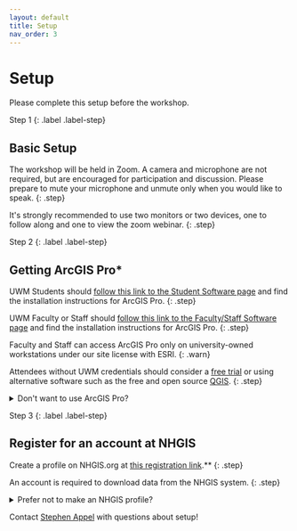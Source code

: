 ```yaml
---
layout: default
title: Setup
nav_order: 3
---
```

# Setup

Please complete this setup before the workshop.

Step 1
{: .label .label-step}
## Basic Setup

The workshop will be held in Zoom. A camera and microphone are not required, but are encouraged for participation and discussion. Please prepare to mute your microphone and unmute only when you would like to speak.
{: .step}

It's strongly recommended to use two monitors or two devices, one to follow along and one to view the zoom webinar.
{: .step}


Step 2
{: .label .label-step}
## Getting ArcGIS Pro*

UWM Students should [follow this link to the Student Software page](https://uwm.edu/software/student-software/) and find the installation instructions for ArcGIS Pro.
{: .step}

UWM Faculty or Staff should [follow this link to the Faculty/Staff Software page](https://uwm.edu/software/faculty-staff-software/) and find the installation instructions for ArcGIS Pro.
{: .step}

Faculty and Staff can access ArcGIS Pro only on university-owned workstations under our site license with ESRI.
{: .warn}

Attendees without UWM credentials should consider a [free trial](https://www.esri.com/en-us/arcgis/products/arcgis-pro/trial) or using alternative software such as the free and open source [QGIS](https://www.qgis.org).
{: .step}

<details>
<summary>Don't want to use ArcGIS Pro?</summary>
<br>
If you would prefer to use QGIS, ArcGIS Desktop, or any other GIS for this workshop you are more than welcome to. The tutorial is written for ArcGIS pro, but the tools used are somewhat ubiquitous. If you can perform functions like adding data, joins, and symbology, you should have no problems following along with some adjustment.
</details>


Step 3
{: .label .label-step}
## Register for an account at NHGIS

Create a profile on NHGIS.org at [this registration link](https://uma.pop.umn.edu/nhgis/user/new).**
{: .step}

An account is required to download data from the NHGIS system.
{: .step}

<details>
<summary>Prefer not to make an NHGIS profile?</summary>
<br>
If you would prefer not to create an NHGIS account, but still want to follow along you will need download the sample data during the workshop.

[Download Data](){: .btn .btn-gray }
</details>

Contact [Stephen Appel](srappel@uwm.edu) with questions about setup!